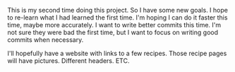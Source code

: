 This is my second time doing this project. So I have some new goals.
I hope to re-learn what I had learned the first time.
I'm hoping I can do it faster this time, maybe more accurately.
I want to write better commits this time. I'm not sure they were bad the first time,
but I want to focus on writing good commits when necessary.


I'll hopefully have a website with links to a few recipes. Those recipe
pages will have pictures. Different headers. ETC.